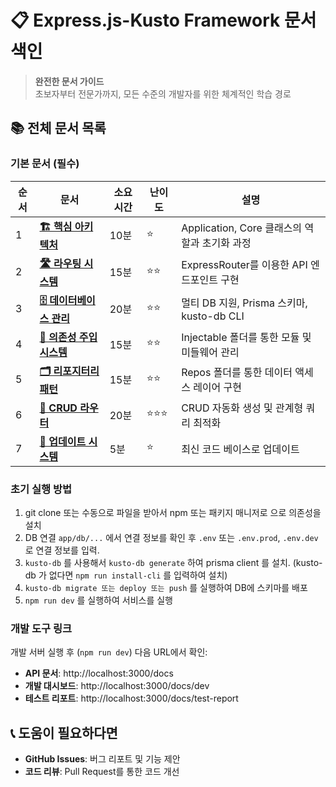 # 📋 Express.js-Kusto Framework 문서 색인

> **완전한 문서 가이드**  
> 초보자부터 전문가까지, 모든 수준의 개발자를 위한 체계적인 학습 경로



## 📚 전체 문서 목록

### 기본 문서 (필수)

| 순서 | 문서 | 소요 시간 | 난이도 | 설명 |
|------|------|-----------|--------|------|
| 1 | **[🏗️ 핵심 아키텍처](./01-core-architecture.md)** | 10분 | ⭐ | Application, Core 클래스의 역할과 초기화 과정 |
| 2 | **[🛣️ 라우팅 시스템](./02-routing-system.md)** | 15분 | ⭐⭐ | ExpressRouter를 이용한 API 엔드포인트 구현 |
| 3 | **[🗄️ 데이터베이스 관리](./03-database-management.md)** | 20분 | ⭐⭐ | 멀티 DB 지원, Prisma 스키마, kusto-db CLI |
| 4 | **[🔌 의존성 주입 시스템](./04-injectable-system.md)** | 15분 | ⭐⭐ | Injectable 폴더를 통한 모듈 및 미들웨어 관리 |
| 5 | **[🗂️ 리포지터리 패턴](./05-repository-pattern.md)** | 15분 | ⭐⭐ | Repos 폴더를 통한 데이터 액세스 레이어 구현 |
| 6 | **[🔄 CRUD 라우터](./06-crud-router.md)** | 20분 | ⭐⭐⭐ | CRUD 자동화 생성 및 관계형 쿼리 최적화 |
| 7 | **[🔄 업데이트 시스템](./07-update-system.md)** | 5분 | ⭐ | 최신 코드 베이스로 업데이트 |





### 초기 실행 방법
1. git clone 또는 수동으로 파일을 받아서 npm 또는 패키지 매니저로 으로 의존성을 설치
2. DB 연결 `app/db/...` 에서 연결 정보를 확인 후 `.env` 또는 `.env.prod`, `.env.dev` 로 연결 정보를 입력.
3. `kusto-db` 를 사용해서 `kusto-db generate` 하여 prisma client 를 설치. (kusto-db 가 없다면 `npm run install-cli` 를 입력하여 설치)
4. `kusto-db migrate 또는 deploy 또는 push` 를 실행하여 DB에 스키마를 배포
5. `npm run dev` 를 실행하여 서비스를 실행 





### 개발 도구 링크

개발 서버 실행 후 (`npm run dev`) 다음 URL에서 확인:

- **API 문서**: http://localhost:3000/docs
- **개발 대시보드**: http://localhost:3000/docs/dev
- **테스트 리포트**: http://localhost:3000/docs/test-report

## 📞 도움이 필요하다면

- **GitHub Issues**: 버그 리포트 및 기능 제안
- **코드 리뷰**: Pull Request를 통한 코드 개선

